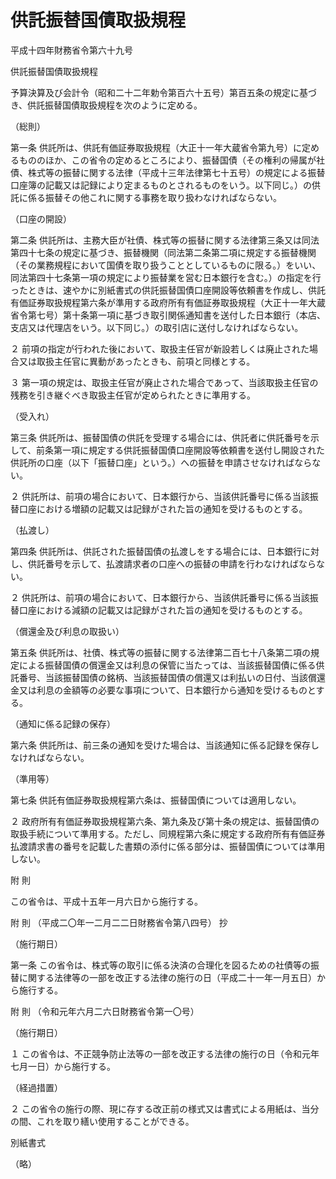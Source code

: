 # 供託振替国債取扱規程

平成十四年財務省令第六十九号

供託振替国債取扱規程

予算決算及び会計令（昭和二十二年勅令第百六十五号）第百五条の規定に基づき、供託振替国債取扱規程を次のように定める。

（総則）

第一条 供託所は、供託有価証券取扱規程（大正十一年大蔵省令第九号）に定めるもののほか、この省令の定めるところにより、振替国債（その権利の帰属が社債、株式等の振替に関する法律（平成十三年法律第七十五号）の規定による振替口座簿の記載又は記録により定まるものとされるものをいう。以下同じ。）の供託に係る振替その他これに関する事務を取り扱わなければならない。

（口座の開設）

第二条 供託所は、主務大臣が社債、株式等の振替に関する法律第三条又は同法第四十七条の規定に基づき、振替機関（同法第二条第二項に規定する振替機関（その業務規程において国債を取り扱うこととしているものに限る。）をいい、同法第四十七条第一項の規定により振替業を営む日本銀行を含む。）の指定を行ったときは、速やかに別紙書式の供託振替国債口座開設等依頼書を作成し、供託有価証券取扱規程第六条が準用する政府所有有価証券取扱規程（大正十一年大蔵省令第七号）第十条第一項に基づき取引関係通知書を送付した日本銀行（本店、支店又は代理店をいう。以下同じ。）の取引店に送付しなければならない。

２ 前項の指定が行われた後において、取扱主任官が新設若しくは廃止された場合又は取扱主任官に異動があったときも、前項と同様とする。

３ 第一項の規定は、取扱主任官が廃止された場合であって、当該取扱主任官の残務を引き継ぐべき取扱主任官が定められたときに準用する。

（受入れ）

第三条 供託所は、振替国債の供託を受理する場合には、供託者に供託番号を示して、前条第一項に規定する供託振替国債口座開設等依頼書を送付し開設された供託所の口座（以下「振替口座」という。）への振替を申請させなければならない。

２ 供託所は、前項の場合において、日本銀行から、当該供託番号に係る当該振替口座における増額の記載又は記録がされた旨の通知を受けるものとする。

（払渡し）

第四条 供託所は、供託された振替国債の払渡しをする場合には、日本銀行に対し、供託番号を示して、払渡請求者の口座への振替の申請を行わなければならない。

２ 供託所は、前項の場合において、日本銀行から、当該供託番号に係る当該振替口座における減額の記載又は記録がされた旨の通知を受けるものとする。

（償還金及び利息の取扱い）

第五条 供託所は、社債、株式等の振替に関する法律第二百七十八条第二項の規定による振替国債の償還金又は利息の保管に当たっては、当該振替国債に係る供託番号、当該振替国債の銘柄、当該振替国債の償還又は利払いの日付、当該償還金又は利息の金額等の必要な事項について、日本銀行から通知を受けるものとする。

（通知に係る記録の保存）

第六条 供託所は、前三条の通知を受けた場合は、当該通知に係る記録を保存しなければならない。

（準用等）

第七条 供託有価証券取扱規程第六条は、振替国債については適用しない。

２ 政府所有有価証券取扱規程第六条、第九条及び第十条の規定は、振替国債の取扱手続について準用する。ただし、同規程第六条に規定する政府所有有価証券払渡請求書の番号を記載した書類の添付に係る部分は、振替国債については準用しない。

附 則

この省令は、平成十五年一月六日から施行する。

附 則 （平成二〇年一二月二二日財務省令第八四号） 抄

（施行期日）

第一条 この省令は、株式等の取引に係る決済の合理化を図るための社債等の振替に関する法律等の一部を改正する法律の施行の日（平成二十一年一月五日）から施行する。

附 則 （令和元年六月二六日財務省令第一〇号）

（施行期日）

１ この省令は、不正競争防止法等の一部を改正する法律の施行の日（令和元年七月一日）から施行する。

（経過措置）

２ この省令の施行の際、現に存する改正前の様式又は書式による用紙は、当分の間、これを取り繕い使用することができる。

別紙書式

（略）
